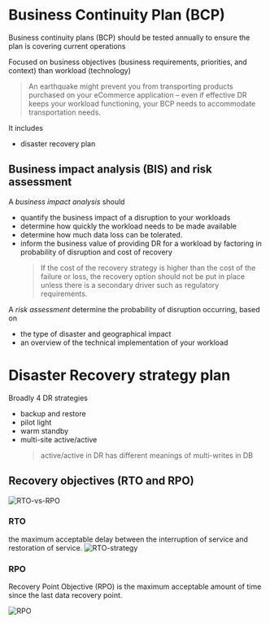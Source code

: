 # Business Continuity Plan (BCP)

Business continuity plans (BCP) should be tested annually to ensure the plan is covering current operations

Focused on business objectives (business requirements, priorities, and context) than workload (technology)
> An earthquake might prevent you from transporting products purchased on your eCommerce application – even if effective DR keeps your workload functioning, your BCP needs to accommodate transportation needs.

It includes
- disaster recovery plan

## Business impact analysis (BIS) and risk assessment

A *business impact analysis* should

- quantify the business impact of a disruption to your workloads
- determine how quickly the workload needs to be made available
- determine how much data loss can be tolerated.
- inform the business value of providing DR for a workload by factoring in probability of disruption and cost of recovery
  > If the cost of the recovery strategy is higher than the cost of the failure or loss, the recovery option should not be put in place unless there is a secondary driver such as regulatory requirements.

A *risk assessment* determine the probability of disruption occurring, based on
- the type of disaster and geographical impact
- an overview of the technical implementation of your workload

# Disaster Recovery strategy plan
Broadly 4 DR strategies
- backup and restore
- pilot light
- warm standby
- multi-site active/active
  > active/active in DR has different meanings of multi-writes in DB


## Recovery objectives (RTO and RPO)
![RTO-vs-RPO](https://docs.aws.amazon.com/images/whitepapers/latest/disaster-recovery-workloads-on-aws/images/recovery-objectives.png)

### RTO
the maximum acceptable delay between the interruption of service and restoration of service.
![RTO-strategy](https://docs.aws.amazon.com/images/whitepapers/latest/disaster-recovery-workloads-on-aws/images/recovery-time-objective.png)

### RPO
Recovery Point Objective (RPO) is the maximum acceptable amount of time since the last data recovery point.

![RPO](https://docs.aws.amazon.com/images/whitepapers/latest/disaster-recovery-workloads-on-aws/images/recovery-point-objective.png)


